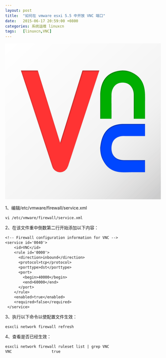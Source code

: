 ```yaml
---
layout: post
title:	"如何在 vmware esxi 5.5 中开放 VNC 端口"
date:	2015-06-17 20:59:00 +0800 
categories:	系统运维 linuxcn 
tags:	[linuxcn,VNC]
---
```



![](/Asserts/Images/album/201506/18/154855fksg81zozwcpwoph.png)


1、编辑/etc/vmware/firewall/service.xml 



```
vi /etc/vmware/firewall/service.xml 
```

2、在该文件重中倒数第二行开始添加以下内容：



```
<!-- Firewall configuration information for VNC --> 
<service id='0040'>
    <id>VNC</id>
    <rule id='0000'>
      <direction>inbound</direction>
      <protocol>tcp</protocol>
      <porttype>dst</porttype>
      <port>
        <begin>40000</begin>
        <end>60000</end>
      </port>
    </rule>
    <enabled>true</enabled>
    <required>false</required>
 </service> 
```

3、执行以下命令以使配置文件生效：



```
esxcli network firewall refresh
```

4、查看是否已经生效：



```
esxcli network firewall ruleset list | grep VNC
VNC                  true
```

